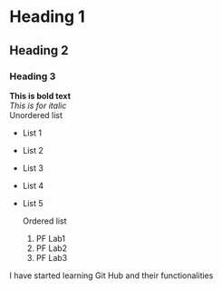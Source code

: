 # Heading 1
## Heading 2
### Heading 3
**This is bold text**
<br/>
_This is for italic_
<br/>
Unordered list
<br/>
- List 1
- List 2
- List 3
- List 4
- List 5

  Ordered list
  1. PF Lab1
  2. PF Lab2
  3. PF Lab3


I have started learning Git Hub and their functionalities
